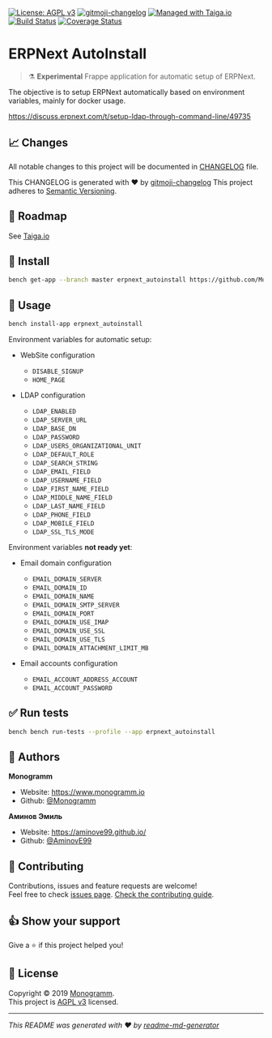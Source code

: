 
[uri_license]: http://www.gnu.org/licenses/agpl.html
[uri_license_image]: https://img.shields.io/badge/License-AGPL%20v3-blue.svg

[![License: AGPL v3][uri_license_image]][uri_license]
[![gitmoji-changelog](https://img.shields.io/badge/Changelog-gitmoji-blue.svg)](https://github.com/frinyvonnick/gitmoji-changelog)
[![Managed with Taiga.io](https://img.shields.io/badge/managed%20with-TAIGA.io-709f14.svg)](https://tree.taiga.io/project/monogrammbot-monogrammerpnext_autoinstall/ "Managed with Taiga.io")
[![Build Status](https://travis-ci.org/Monogramm/erpnext_autoinstall.svg)](https://travis-ci.org/Monogramm/erpnext_autoinstall)
[![Coverage Status](https://coveralls.io/repos/github/Monogramm/erpnext_autoinstall/badge.svg?branch=master)](https://coveralls.io/github/Monogramm/erpnext_autoinstall?branch=master)

# ERPNext AutoInstall

> :alembic: **Experimental** Frappe application for automatic setup of ERPNext.

The objective is to setup ERPNext automatically based on environment variables, mainly for docker usage.

https://discuss.erpnext.com/t/setup-ldap-through-command-line/49735

## :chart_with_upwards_trend: Changes

All notable changes to this project will be documented in [CHANGELOG](./CHANGELOG.md) file.

This CHANGELOG is generated with :heart: by [gitmoji-changelog](https://github.com/frinyvonnick/gitmoji-changelog)
This project adheres to [Semantic Versioning](https://semver.org/spec/v2.0.0.html).

## :bookmark: Roadmap

See [Taiga.io](https://tree.taiga.io/project/monogrammbot-monogrammerpnext_autoinstall/ "Taiga.io monogrammbot-monogrammerpnext_autoinstall")

## :construction: Install

```sh
bench get-app --branch master erpnext_autoinstall https://github.com/Monogramm/erpnext_autoinstall
```

## :rocket: Usage

```sh
bench install-app erpnext_autoinstall
```


Environment variables for automatic setup:
* WebSite configuration
  *   `DISABLE_SIGNUP`
  *   `HOME_PAGE`
  
* LDAP configuration
  *   `LDAP_ENABLED`
  *   `LDAP_SERVER_URL`
  *   `LDAP_BASE_DN`
  *   `LDAP_PASSWORD`
  *   `LDAP_USERS_ORGANIZATIONAL_UNIT`
  *   `LDAP_DEFAULT_ROLE`
  *   `LDAP_SEARCH_STRING`
  *   `LDAP_EMAIL_FIELD`
  *   `LDAP_USERNAME_FIELD`
  *   `LDAP_FIRST_NAME_FIELD`
  *   `LDAP_MIDDLE_NAME_FIELD`
  *   `LDAP_LAST_NAME_FIELD`
  *   `LDAP_PHONE_FIELD`
  *   `LDAP_MOBILE_FIELD`
  *   `LDAP_SSL_TLS_MODE`
  
Environment variables **not ready yet**:
* Email domain configuration
  *   `EMAIL_DOMAIN_SERVER`
  *   `EMAIL_DOMAIN_ID`
  *   `EMAIL_DOMAIN_NAME`
  *   `EMAIL_DOMAIN_SMTP_SERVER`
  *   `EMAIL_DOMAIN_PORT`
  *   `EMAIL_DOMAIN_USE_IMAP`
  *   `EMAIL_DOMAIN_USE_SSL`
  *   `EMAIL_DOMAIN_USE_TLS`
  *   `EMAIL_DOMAIN_ATTACHMENT_LIMIT_MB`
  
* Email accounts configuration
  *   `EMAIL_ACCOUNT_ADDRESS_ACCOUNT`
  *   `EMAIL_ACCOUNT_PASSWORD`

## :white_check_mark: Run tests

```sh
bench bench run-tests --profile --app erpnext_autoinstall
```

## :bust_in_silhouette: Authors

**Monogramm**

* Website: https://www.monogramm.io
* Github: [@Monogramm](https://github.com/Monogramm)

**Аминов Эмиль**

* Website: https://aminove99.github.io/
* Github: [@AminovE99](https://github.com/AminovE99)

## :handshake: Contributing

Contributions, issues and feature requests are welcome!<br />Feel free to check [issues page](https://github.com/Monogramm/erpnext_autoinstall/issues).
[Check the contributing guide](./CONTRIBUTING.md).<br />

## :thumbsup: Show your support

Give a :star: if this project helped you!

## :page_facing_up: License

Copyright © 2019 [Monogramm](https://github.com/Monogramm).<br />
This project is [AGPL v3](uri_license) licensed.

***
_This README was generated with :heart: by [readme-md-generator](https://github.com/kefranabg/readme-md-generator)_
